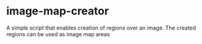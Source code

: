 image-map-creator
=================

A simple script that enables creation of regions over an image. The created regions can be used as image map areas
